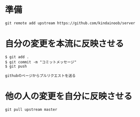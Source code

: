 # 準備
```
git remote add upstream https://github.com/kindainoob/server
```

# 自分の変更を本流に反映させる

```
$ git add .
$ git commit -m "コミットメッセージ"
$ git push

githubのページからプルリクエストを送る
```

# 他の人の変更を自分に反映させる

```
git pull upstream master
```